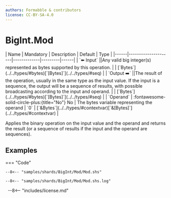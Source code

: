 ```yaml
---
authors: Formabble & contributors
license: CC-BY-SA-4.0
---
```



# BigInt.Mod

<div class="sh-parameters" markdown="1">
| Name | Mandatory | Description | Default | Type |
|------|---------------------|-------------|---------|------|
| `⬅️ Input` ||Any valid big integer(s) represented as bytes supported by this operation. | | [`Bytes`](../../types/#bytes)[`[Bytes]`](../../types/#seq) |
| `Output ➡️` ||The result of the operation, usually in the same type as the input value. If the input is a sequence, the output will be a sequence of results, with possible broadcasting according to the input and operand. | | [`Bytes`](../../types/#bytes)[`[Bytes]`](../../types/#seq) |
| `Operand` | :fontawesome-solid-circle-plus:{title="No"} No  | The bytes variable representing the operand | `0` | [`&Bytes`](../../types/#contextvar)[`&[Bytes]`](../../types/#contextvar) |

</div>

Applies the binary operation on the input value and the operand and returns the result (or a sequence of results if the input and the operand are sequences).

## Examples

=== "Code"

  ```x86asm linenums="1"
  --8<-- "samples/shards/BigInt/Mod/Mod.shs"
  ```

  ```
  --8<-- "samples/shards/BigInt/Mod/Mod.shs.log"
  ```
&nbsp;
--8<-- "includes/license.md"

